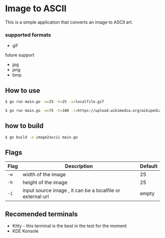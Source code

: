 <!--Flags settup of the application> -->

# Image to ASCII

This is a simple application that converts an image to ASCII art.

### supported formats

- gif

future support

- jpg
- png
- bmp


## How to use

```bash
$ go run main.go -w=25 -h=25 -i=localfile.gif
```
```bash
$ go run main.go -w=75 -h=100 -i=https://upload.wikimedia.org/wikipedia/commons/5/5a/Rotating_Tux.gif 
```

## how to build

```bash
$ go build -o image2ascii main.go
```

## Flags

| Flag | Description | Default |
| --- | --- | --- |
| `-w` | width of the image | 25 |
| `-h` | height of the image | 25 |
| `-i` | input source image , it can be a localfile or external url | empty |


## Recomended terminals

- Kitty - this terminal is the best in the test for the moment 
- KDE Konsole 